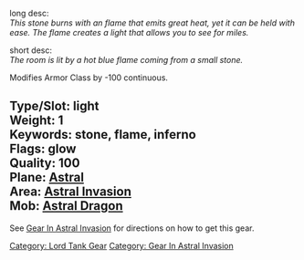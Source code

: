 long desc:  
*This stone burns with an flame that emits great heat, yet it can be
held with ease. The flame creates a light that allows you to see for
miles.*

short desc:  
*The room is lit by a hot blue flame coming from a small stone.*

  
Modifies Armor Class by -100 continuous.  
  
Type/Slot: light  
Weight: 1  
Keywords: stone, flame, inferno  
Flags: glow  
Quality: 100  
Plane: [Astral](:Category:Astral.md "wikilink")  
Area: [Astral Invasion](:Category:Astral_Invasion.md "wikilink")  
Mob: [Astral Dragon](Astral_Dragon "wikilink")  
----

See [Gear In Astral
Invasion](:Category:Gear_In_Astral_Invasion.md "wikilink") for
directions on how to get this gear.

[Category: Lord Tank Gear](Category:_Lord_Tank_Gear "wikilink")
[Category: Gear In Astral
Invasion](Category:_Gear_In_Astral_Invasion "wikilink")
